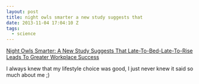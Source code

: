 ```yaml
---
layout: post
title: night owls smarter a new study suggests that
date: 2013-11-04 17:04:10 Z
tags:
  - science
---
```

[Night Owls Smarter: A New Study Suggests That Late-To-Bed-Late-To-Rise Leads To Greater Workplace Success](http://medicaldaily.com/night-owls-smarter-new-study-suggests-late-bed-late-rise-leads-greater-workplace-success-244753)

I always knew that my lifestyle choice was good, I just never knew it said so much about me ;)

